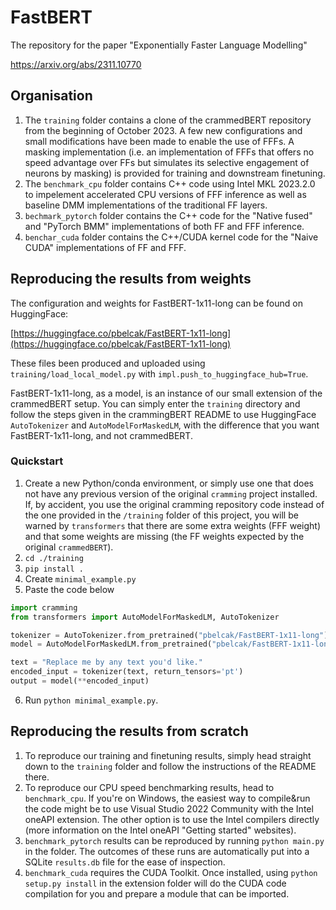 # FastBERT
The repository for the paper "Exponentially Faster Language Modelling"

https://arxiv.org/abs/2311.10770

## Organisation

1. The `training` folder contains a clone of the crammedBERT repository from the beginning of October 2023. A few new configurations and small modifications have been made to enable the use of FFFs. A masking implementation (i.e. an implementation of FFFs that offers no speed advantage over FFs but simulates its selective engagement of neurons by masking) is provided for training and downstream finetuning.
2. The `benchmark_cpu` folder contains C++ code using Intel MKL 2023.2.0 to impelement accelerated CPU versions of FFF inference as well as baseline DMM implementations of the traditional FF layers.
3. `bechmark_pytorch` folder contains the C++ code for the "Native fused" and "PyTorch BMM" implementations of both FF and FFF inference.
4. `benchar_cuda` folder contains the C++/CUDA kernel code for the "Naive CUDA" implementations of FF and FFF.

## Reproducing the results from weights

The configuration and weights for FastBERT-1x11-long can be found on HuggingFace:

[https://huggingface.co/pbelcak/FastBERT-1x11-long](https://huggingface.co/pbelcak/FastBERT-1x11-long)

These files been produced and uploaded using `training/load_local_model.py` with `impl.push_to_huggingface_hub=True`.

FastBERT-1x11-long, as a model, is an instance of our small extension of the crammedBERT setup.
You can simply enter the `training` directory and follow the steps given in the crammingBERT README to use HuggingFace `AutoTokenizer` and `AutoModelForMaskedLM`, with the difference that you want FastBERT-1x11-long, and not crammedBERT.

### Quickstart

1. Create a new Python/conda environment, or simply use one that does not have any previous version of the original `cramming` project installed. If, by accident, you use the original cramming repository code instead of the one provided in the `/training` folder of this project, you will be warned by `transformers` that there are some extra weights (FFF weight) and that some weights are missing (the FF weights expected by the original `crammedBERT`).
2. `cd ./training`
3. `pip install .`
4. Create `minimal_example.py`
5. Paste the code below

```python
import cramming
from transformers import AutoModelForMaskedLM, AutoTokenizer

tokenizer = AutoTokenizer.from_pretrained("pbelcak/FastBERT-1x11-long")
model = AutoModelForMaskedLM.from_pretrained("pbelcak/FastBERT-1x11-long")

text = "Replace me by any text you'd like."
encoded_input = tokenizer(text, return_tensors='pt')
output = model(**encoded_input)
```

6. Run `python minimal_example.py`.


## Reproducing the results from scratch

1. To reproduce our training and finetuning results, simply head straight down to the `training` folder and follow the instructions of the README there.
2. To reproduce our CPU speed benchmarking results, head to `benchmark_cpu`. If you're on Windows, the easiest way to compile&run the code might be to use Visual Studio 2022 Community with the Intel oneAPI extension. The other option is to use the Intel compilers directly (more information on the Intel oneAPI "Getting started" websites).
3. `benchmark_pytorch` results can be reproduced by running `python main.py` in the folder. The outcomes of these runs are automatically put into a SQLite `results.db` file for the ease of inspection.
4. `benchmark_cuda` requires the CUDA Toolkit. Once installed, using `python setup.py install` in the extension folder will do the CUDA code compilation for you and prepare a module that can be imported.
